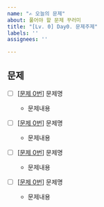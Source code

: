```yaml
---
name: "✍️ 오늘의 문제"
about: 풀어야 할 문제 꾸러미
title: "[Lv. 0] Day0. 문제주제"
labels: ''
assignees: ''

---
```


## 문제
- [ ] [[문제 0번]()] 문제명
   * 문제내용

- [ ] [[문제 0번]()] 문제명
   * 문제내용

- [ ] [[문제 0번]()] 문제명
   * 문제내용

- [ ] [[문제 0번]()] 문제명
   * 문제내용
